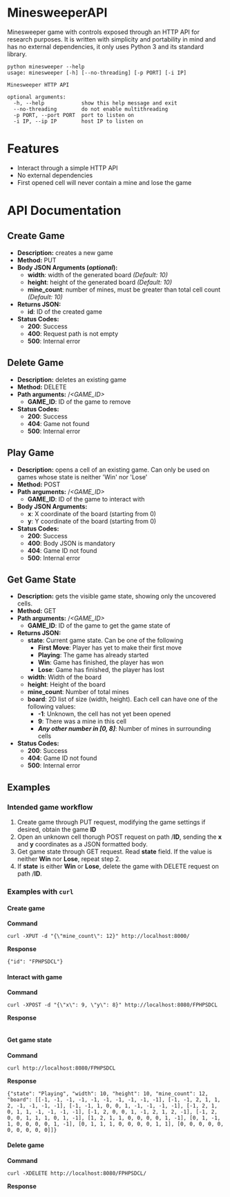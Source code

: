# MinesweeperAPI
Minesweeper game with controls exposed through an HTTP API for research purposes. It is written with simplicity and portability in mind and has no external dependencies, it only uses Python 3 and its standard library.

```
python minesweeper --help
usage: minesweeper [-h] [--no-threading] [-p PORT] [-i IP]

Minesweeper HTTP API

optional arguments:
  -h, --help            show this help message and exit
  --no-threading        do not enable multithreading
  -p PORT, --port PORT  port to listen on
  -i IP, --ip IP        host IP to listen on
  ```

# Features
 * Interact through a simple HTTP API
 * No external dependencies
 * First opened cell will never contain a mine and lose the game

# API Documentation
## Create Game
 * **Description:** creates a new game
 * **Method:** PUT
 * **Body JSON Arguments (*optional*):**
   * **width**: width of the generated board *(Default: 10)*
   * **height**: height of the generated board *(Default: 10)*
   * **mine_count**: number of mines, must be greater than total cell count *(Default: 10)*
 * **Returns JSON:**
   * **id**: ID of the created game
 * **Status Codes:**
   * **200**: Success
   * **400**: Request path is not empty
   * **500**: Internal error

## Delete Game
 * **Description:** deletes an existing game
 * **Method:** DELETE
 * **Path arguments:** /*<GAME_ID>*
   * **GAME_ID**: ID of the game to remove
 * **Status Codes:**
   * **200**: Success
   * **404**: Game not found
   * **500**: Internal error

## Play Game
 * **Description:** opens a cell of an existing game. Can only be used on games whose state is neither 'Win' nor 'Lose'
 * **Method:** POST
 * **Path arguments:** /*<GAME_ID>*
   * **GAME_ID**: ID of the game to interact with
 * **Body JSON Arguments:**
   * **x**: X coordinate of the board (starting from 0)
   * **y**: Y coordinate of the board (starting from 0)
 * **Status Codes:**
   * **200**: Success
   * **400**: Body JSON is mandatory
   * **404**: Game ID not found
   * **500**: Internal error

## Get Game State
 * **Description:** gets the visible game state, showing only the uncovered cells.
 * **Method:** GET
 * **Path arguments:** /*<GAME_ID>*
   * **GAME_ID**: ID of the game to get the game state of
 * **Returns JSON:**
   * **state**: Current game state. Can be one of the following
     * **First Move**: Player has yet to make their first move
     * **Playing**: The game has already started
     * **Win**: Game has finished, the player has won
     * **Lose**: Game has finished, the player has lost
   * **width**: Width of the board
   * **height**: Height of the board
   * **mine_count**: Number of total mines
   * **board**: 2D list of size (width, height). Each cell can have one of the following values:
     * **-1**: Unknown, the cell has not yet been opened
     * **9**: There was a mine in this cell
     * ***Any other number in [0, 8]***: Number of mines in surrounding cells
 * **Status Codes:**
   * **200**: Success
   * **404**: Game ID not found
   * **500**: Internal error

## Examples
### Intended game workflow
 1. Create game through PUT request, modifying the game settings if desired, obtain the game **ID**
 2. Open an unknown cell thorugh POST request on path /**ID**, sending the **x** and **y** coordinates as a JSON formatted body.
 3. Get game state through GET request. Read **state** field. If the value is neither **Win** nor **Lose**, repeat step 2.
 4. If **state** is either **Win** or **Lose**, delete the game with DELETE request on path /**ID**.

### Examples with `curl`
#### Create game
**Command**
```
curl -XPUT -d "{\"mine_count\": 12}" http://localhost:8000/
```
**Response**
```
{"id": "FPHPSDCL"}
```
#### Interact with game
**Command**
```
curl -XPOST -d "{\"x\": 9, \"y\": 8}" http://localhost:8080/FPHPSDCL
```
**Response**
```

```
#### Get game state
**Command**
```
curl http://localhost:8080/FPHPSDCL
```
**Response**
```
{"state": "Playing", "width": 10, "height": 10, "mine_count": 12, "board": [[-1, -1, -1, -1, -1, -1, -1, -1, -1, -1], [-1, -1, 2, 1, 1, 2, -1, -1, -1, -1], [-1, -1, 1, 0, 0, 1, -1, -1, -1, -1], [-1, 2, 1, 0, 1, 1, -1, -1, -1, -1], [-1, 2, 0, 0, 1, -1, 2, 1, 2, -1], [-1, 2, 0, 0, 1, 1, 1, 0, 1, -1], [1, 2, 1, 1, 0, 0, 0, 0, 1, -1], [0, 1, -1, 1, 0, 0, 0, 0, 1, -1], [0, 1, 1, 1, 0, 0, 0, 0, 1, 1], [0, 0, 0, 0, 0, 0, 0, 0, 0, 0]]}
```
#### Delete game
**Command**
```
curl -XDELETE http://localhost:8080/FPHPSDCL/
```
**Response**
```

```
